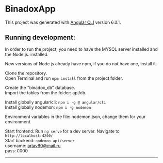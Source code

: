 # BinadoxApp

This project was generated with [Angular CLI](https://github.com/angular/angular-cli) version 6.0.1.

 

## Running development:

In order to run the project, you need to have the MYSQL server installed and the Node.js. installed.  

New versions of Node.js already have npm, if you do not have one, install it.  

Clone the repository.  
Open Terminal and run `npm install` from the project folder.  

Create the "binadox_db" database.  
Import the tables from the folder: api/db.  

Install globally angular/cli: `npm i -g @ angular/cli`   
Install globally nodemon: `npm i -g nodemon`  

Environment variables in the file: nodemon.json, change them for your environment.  

Start frontend: Run `ng serve` for a dev server. Navigate to `http://localhost:4200/`  
Start backend: `nodemon api/server`  
username: artav80@mail.ru  
pass: 0000  

______________________________________________________________________________________________________


